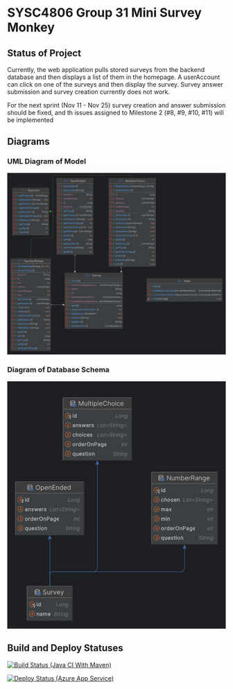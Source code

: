 # SYSC4806 Group 31 Mini Survey Monkey

## Status of Project
Currently, the web application pulls stored surveys from the backend database and then displays a list of them in
the homepage. A userAccount can click on one of the surveys and then display the survey. Survey answer submission and 
survey creation currently does not work.

For the next sprint (Nov 11 - Nov 25) survey creation and answer submission should be fixed, and th issues assigned 
to Milestone 2 (#8, #9, #10, #11) will be implemented

## Diagrams
### UML Diagram of Model
![group31-minisurveymonkey-UML-diagram-of-model.png](diagrams%2Fgroup31-minisurveymonkey-UML-diagram-of-model.png)

### Diagram of Database Schema
![SYSC4806-G31-SurveyMonkey.png](diagrams%2FSYSC4806-G31-SurveyMonkey.png)

## Build and Deploy Statuses
[![Build Status (Java CI With Maven)](https://github.com/douglytle/group31-minisurveymonkey/actions/workflows/maven.yml/badge.svg)](https://github.com/douglytle/group31-minisurveymonkey/actions/workflows/maven.yml)

[![Deploy Status (Azure App Service)](https://github.com/douglytle/group31-minisurveymonkey/actions/workflows/main_mini-surveymonkey-group31.yml/badge.svg)](https://github.com/douglytle/group31-minisurveymonkey/actions/workflows/main_mini-surveymonkey-group31.yml)
